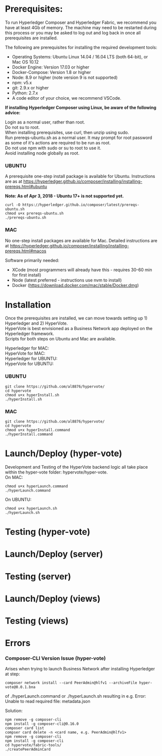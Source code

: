 # Prerequisites:

To run Hyperledger Composer and Hyperledger Fabric, we recommend you have at least 4Gb of memory. The machine may need to be restarted during this process or you may be asked to log out and log back in once all prerequisites are installed.

The following are prerequisites for installing the required development tools:

* Operating Systems: Ubuntu Linux 14.04 / 16.04 LTS (both 64-bit), or Mac OS 10.12
* Docker Engine: Version 17.03 or higher
* Docker-Compose: Version 1.8 or higher
* Node: 8.9 or higher (note version 9 is not supported)
* npm: v5.x
* git: 2.9.x or higher
* Python: 2.7.x
* A code editor of your choice, we recommend VSCode.

**If installing Hyperledger Composer using Linux, be aware of the following advice:**

Login as a normal user, rather than root.<br>
Do not su to root.<br>
When installing prerequisites, use curl, then unzip using sudo.<br>
Run prereqs-ubuntu.sh as a normal user. It may prompt for root password as some of it's actions are required to be run as root.<br>
Do not use npm with sudo or su to root to use it.<br>
Avoid installing node globally as root.<br>

### UBUNTU

A prerequisite one-step install package is available for Ubuntu.
Instructions are as at https://hyperledger.github.io/composer/installing/installing-prereqs.html#ubuntu<br>

**Note: As of Apr 3, 2018 - Ubuntu 17+ is not supported yet.**<br>
```
curl -O https://hyperledger.github.io/composer/latest/prereqs-ubuntu.sh
chmod u+x prereqs-ubuntu.sh
./prereqs-ubuntu.sh
```
### MAC

No one-step install packages are available for Mac.
Detailed instructions are at https://hyperledger.github.io/composer/installing/installing-prereqs.html#macos<br>

Software primarily needed:
* XCode (most programmers will already have this - requires 30-60 min for first install)
* Node (latest preferred - instructions use nvm to install)
* Docker (https://download.docker.com/mac/stable/Docker.dmg)

# Installation

Once the prerequisites are installed, we can move towards setting up 1) Hyperledger and 2) HyperVote.<br>
HyperVote is best envisioned as a Business Network app deployed on the Hyperledger framework.<br>
Scripts for both steps on Ubuntu and Mac are available.<br>

Hyperledger for MAC: <br>
HyperVote for MAC: <br>
Hyperledger for UBUNTU: <br>
HyperVote for UBUNTU: <br>

### UBUNTU

```
git clone https://github.com/al8876/hypervote/
cd hypervote
chmod u+x hyperInstall.sh
./hyperInstall.sh
```

### MAC

```
git clone https://github.com/al8876/hypervote/
cd hypervote
chmod u+x hyperInstall.command
./hyperInstall.command
```

# Launch/Deploy (hyper-vote)

Development and Testing of the HyperVote backend logic all take place within the hyper-vote folder: hypervote/hyper-vote.<br>
On MAC:
```
chmod u+x hyperLaunch.command
./hyperLaunch.command
```
On UBUNTU:
```
chmod u+x hyperLaunch.sh
./hyperLaunch.sh
```

# Testing (hyper-vote)

# Launch/Deploy (server)

# Testing (server)

# Launch/Deploy (views)

# Testing (views)

# Errors

### Composer-CLI Version Issue (hyper-vote)

Arises when trying to launch Business Network after installing Hyperledger at step:<br>
```
composer network install --card PeerAdmin@hlfv1 --archiveFile hyper-vote@0.0.1.bna
```
of ./hyperLaunch.command or ./hyperLaunch.sh resulting in e.g. Error: Unable to read required file: metadata.json

Solution:<br>
```
npm remove -g composer-cli
npm install -g composer-cli@0.16.0
composer card list
compser card delete -n <card name, e.g. PeerAdmin@hlfv1>
npm remove -g composer-cli
npm install -g composer-cli
cd hypervote/fabric-tools/
./createPeerAdminCard
```
